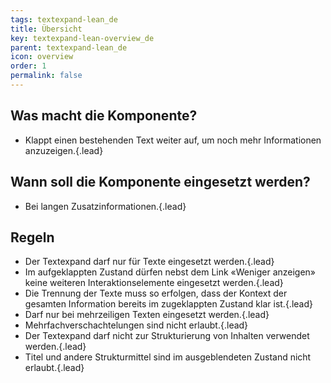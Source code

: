 ```yaml
---
tags: textexpand-lean_de
title: Übersicht
key: textexpand-lean-overview_de
parent: textexpand-lean_de
icon: overview
order: 1
permalink: false  
---
```


## Was macht die Komponente?
* Klappt einen bestehenden Text weiter auf, um noch mehr Informationen anzuzeigen.{.lead}

## Wann soll die Komponente eingesetzt werden?
* Bei langen Zusatzinformationen.{.lead}

## Regeln 
* Der Textexpand darf nur für Texte eingesetzt werden.{.lead}
* Im aufgeklappten Zustand dürfen nebst dem <sbb-link variant="inline" type="button" href="/{{page.lang}}/design-system/lean/components/link/">Link</sbb-link> «Weniger anzeigen» keine weiteren Interaktionselemente eingesetzt werden.{.lead}
* Die Trennung der Texte muss so erfolgen, dass der Kontext der gesamten Information bereits im zugeklappten Zustand klar ist.{.lead}
* Darf nur bei mehrzeiligen Texten eingesetzt werden.{.lead}
* Mehrfachverschachtelungen sind nicht erlaubt.{.lead}
* Der Textexpand darf nicht zur Strukturierung von Inhalten verwendet werden.{.lead}
* Titel und andere Strukturmittel sind im ausgeblendeten Zustand nicht erlaubt.{.lead}

